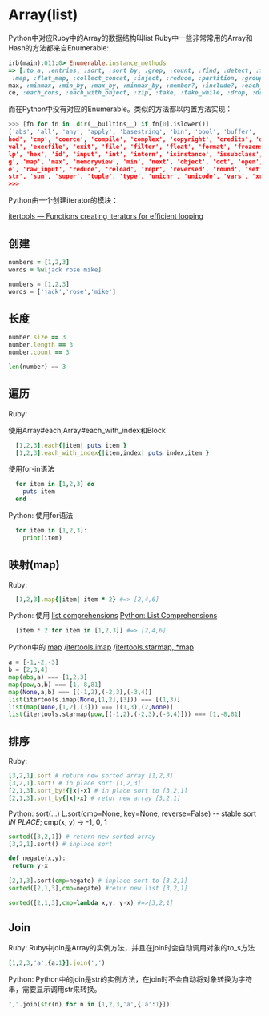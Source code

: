 Array(list)
===========

Python中对应Ruby中的Array的数据结构叫list
Ruby中一些非常常用的Array和Hash的方法都来自Enumerable:

```ruby
irb(main):011:0> Enumerable.instance_methods
=> [:to_a, :entries, :sort, :sort_by, :grep, :count, :find, :detect, :find_index, :find_all, :select, :reject, :collect,
 :map, :flat_map, :collect_concat, :inject, :reduce, :partition, :group_by, :first, :all?, :any?, :one?, :none?, :min, :
max, :minmax, :min_by, :max_by, :minmax_by, :member?, :include?, :each_with_index, :reverse_each, :each_entry, :each_sli
ce, :each_cons, :each_with_object, :zip, :take, :take_while, :drop, :drop_while, :cycle, :chunk, :slice_before]
```

而在Python中没有对应的Enumerable。类似的方法都以内置方法实现：

```python
>>> [fn for fn in  dir(__builtins__) if fn[0].islower()]
['abs', 'all', 'any', 'apply', 'basestring', 'bin', 'bool', 'buffer', 'bytearray', 'bytes', 'callable', 'chr', 'classmet
hod', 'cmp', 'coerce', 'compile', 'complex', 'copyright', 'credits', 'delattr', 'dict', 'dir', 'divmod', 'enumerate', 'e
val', 'execfile', 'exit', 'file', 'filter', 'float', 'format', 'frozenset', 'getattr', 'globals', 'hasattr', 'hash', 'he
lp', 'hex', 'id', 'input', 'int', 'intern', 'isinstance', 'issubclass', 'iter', 'len', 'license', 'list', 'locals', 'lon
g', 'map', 'max', 'memoryview', 'min', 'next', 'object', 'oct', 'open', 'ord', 'pow', 'print', 'property', 'quit', 'rang
e', 'raw_input', 'reduce', 'reload', 'repr', 'reversed', 'round', 'set', 'setattr', 'slice', 'sorted', 'staticmethod', '
str', 'sum', 'super', 'tuple', 'type', 'unichr', 'unicode', 'vars', 'xrange', 'zip']
>>>
```

Python由一个创建iterator的模块：

[itertools — Functions creating iterators for efficient looping](http://docs.python.org/2/library/itertools.html)


创建
----

```ruby
numbers = [1,2,3]
words = %w[jack rose mike]
```

```python
numbers = [1,2,3]
words = ['jack','rose','mike']
```

长度
----

```ruby
number.size == 3
number.length == 3
number.count == 3
```

```python
len(number) == 3
```


遍历
----

Ruby:

使用Array#each,Array#each\_with\_index和Block
```ruby
  [1,2,3].each{|item| puts item }
  [1,2,3].each_with_index{|item,index| puts index,item }
```

使用for-in语法
```ruby
  for item in [1,2,3] do
    puts item
  end
```

Python:
使用for语法
```python
  for item in [1,2,3]:
    print(item)
```

映射(map)
---------

Ruby:
```ruby
  [1,2,3].map{|item| item * 2} #=> [2,4,6]
```

Python:
使用
[list comprehensions](http://docs.python.org/2/tutorial/datastructures.html#list-comprehensions)
[Python: List Comprehensions](http://www.secnetix.de/olli/Python/list_comprehensions.hawk)

```python
  [item * 2 for item in [1,2,3]] #=> [2,4,6]
```

Python中的
[map](http://docs.python.org/2/library/functions.html#map)
/[itertools.imap](http://docs.python.org/2/library/itertools.html#itertools.imap)
/[itertools.starmap, *map](http://docs.python.org/2/library/itertools.html#itertools.starmap)

```python
a = [-1,-2,-3]
b = [2,3,4]
map(abs,a) === [1,2,3]
map(pow,a,b) === [1,-8,81]
map(None,a,b) === [(-1,2),(-2,3),(-3,4)]
list(itertools.imap(None,[1,2],[3])) === [(1,3)]
list(map(None,[1,2],[3])) === [(1,3),(2,None)]
list(itertools.starmap(pow,[(-1,2),(-2,3),(-3,4)])) === [1,-8,81]
```

排序
----

Ruby:
```ruby
[3,2,1].sort # return new sorted array [1,2,3]
[3,2,1].sort! # in place sort [1,2,3]
[2,1,3].sort_by!{|x|-x} # in place sort to [3,2,1]
[2,1,3].sort_by{|x|-x} # retur new array [3,2,1]
```
Python:
sort(...)
    L.sort(cmp=None, key=None, reverse=False) -- stable sort *IN PLACE*;
    cmp(x, y) -> -1, 0, 1
```python
sorted([3,2,1]) # return new sorted array
[3,2,1].sort() # inplace sort

def negate(x,y):
 return y-x
 
[2,1,3].sort(cmp=negate) # inplace sort to [3,2,1]
sorted([2,1,3],cmp=negate) #retur new list [3,2,1]

sorted([2,1,3],cmp=lambda x,y: y-x) #=>[3,2,1]
```

Join
----

Ruby:
Ruby中join是Array的实例方法，并且在join时会自动调用对象的to_s方法
```ruby
[1,2,3,'a',{a:1}].join(',')
```

Python:
Python中的join是str的实例方法，在join时不会自动将对象转换为字符串，需要显示调用str来转换。
```python
",".join(str(n) for n in [1,2,3,'a',{'a':1}])
```
